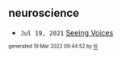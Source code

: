 ## neuroscience


* <code>Jul 19, 2021</code> [Seeing Voices](2021-07-19T15-32-44-seeing-voices.md)

<sup><sub>generated 19 Mar 2022 09:44:52 by <a href='https://github.com/senorprogrammer/til'>til</a></sub></sup>
